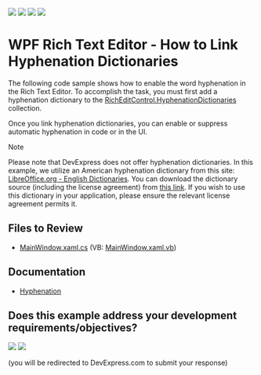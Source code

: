 <!-- default badges list -->
![](https://img.shields.io/endpoint?url=https://codecentral.devexpress.com/api/v1/VersionRange/203137731/24.2.1%2B)
[![](https://img.shields.io/badge/Open_in_DevExpress_Support_Center-FF7200?style=flat-square&logo=DevExpress&logoColor=white)](https://supportcenter.devexpress.com/ticket/details/T828523)
[![](https://img.shields.io/badge/📖_How_to_use_DevExpress_Examples-e9f6fc?style=flat-square)](https://docs.devexpress.com/GeneralInformation/403183)
[![](https://img.shields.io/badge/💬_Leave_Feedback-feecdd?style=flat-square)](#does-this-example-address-your-development-requirementsobjectives)
<!-- default badges end -->
# WPF Rich Text Editor - How to Link Hyphenation Dictionaries

The following code sample shows how to enable the word hyphenation in the Rich Text Editor. To accomplish the task, you must first add a hyphenation dictionary to the [RichEditControl.HyphenationDictionaries][0] collection.

Once you link hyphenation dictionaries, you can enable or suppress automatic hyphenation in code or in the UI.

> [!note]
> Please note that DevExpress does not offer hyphenation dictionaries. In this example, we utilize an American hyphenation dictionary from this site: [LibreOffice.org - English Dictionaries][1]. You can download the dictionary source (including the license agreement) from [this link][2]. If you wish to use this dictionary in your application, please ensure the relevant license agreement permits it.

## Files to Review

* [MainWindow.xaml.cs](./CS/DXRichEdit/MainWindow.xaml.cs) (VB: [MainWindow.xaml.vb](./VB/DXRichEdit/MainWindow.xaml.vb))

## Documentation

* [Hyphenation](https://docs.devexpress.com/WPF/401189/controls-and-libraries/rich-text-editor/hyphenation)


[0]: https://docs.devexpress.com/WPF/DevExpress.Xpf.RichEdit.RichEditControl.HyphenationDictionaries
[1]: https://extensions.libreoffice.org/en/extensions/show/english-dictionaries
[2]: https://extensions.libreoffice.org/assets/downloads/41/dict-en-20210101.oxt
<!-- feedback -->
## Does this example address your development requirements/objectives?

[<img src="https://www.devexpress.com/support/examples/i/yes-button.svg"/>](https://www.devexpress.com/support/examples/survey.xml?utm_source=github&utm_campaign=wpf-richedit-link-hyphenation-dictionaries&~~~was_helpful=yes) [<img src="https://www.devexpress.com/support/examples/i/no-button.svg"/>](https://www.devexpress.com/support/examples/survey.xml?utm_source=github&utm_campaign=wpf-richedit-link-hyphenation-dictionaries&~~~was_helpful=no)

(you will be redirected to DevExpress.com to submit your response)
<!-- feedback end -->
